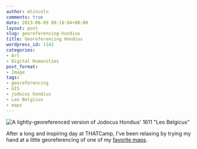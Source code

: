 ```yaml
---
author: mlincoln
comments: true
date: 2013-06-09 00:18:04+00:00
layout: post
slug: georeferencing-hondius
title: Georeferencing Hondius
wordpress_id: 1142
categories:
- Art
- Digital Humanities
post_format:
- Image
tags:
- georeferencing
- GIS
- jodocus hondius
- Leo Belgicus
- maps
---
```


![A lightly-georeferenced version of Jodocus Hondius'  1611 "Leo Belgicus"][hondius]

[hondius]: http://mlincoln.files.wordpress.com/2013/06/screen-shot-2013-06-08-at-8-00-33-pm.jpg?w=625 "A lightly-georeferenced version of Jodocus Hondius' 1611 'Leo Belgicus'"

After a long and inspiring day at THATCamp, I've been relaxing by trying my hand at a little georeferencing of one of my [favorite maps](http://s.mound.free.fr/longuenesse/cartes/hondius1611.jpg).
